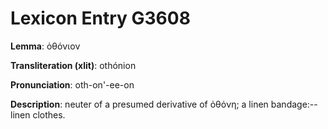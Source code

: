 # Lexicon Entry G3608

**Lemma**: ὀθόνιον

**Transliteration (xlit)**: othónion

**Pronunciation**: oth-on'-ee-on

**Description**:
neuter of a presumed derivative of ὀθόνη; a linen bandage:--linen clothes.
